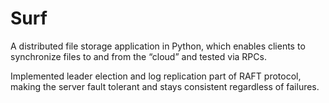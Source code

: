 # Surf

A distributed file storage application in Python, which enables clients to synchronize files to and from the “cloud” and tested via RPCs.

Implemented leader election and log replication part of RAFT protocol, making the server fault tolerant and stays consistent regardless of failures.
